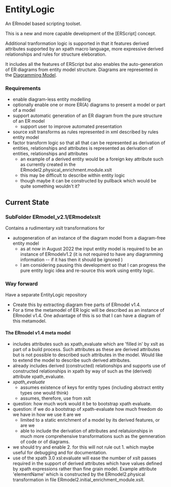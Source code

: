 # EntityLogic
An ERmodel based scripting toolset. 

This is a new and more capable development of the [ERScript] concept.

Additional tranformation logic is supported in that 
it features derived attributes supported by an xpath macro language, more expressive derived relationships and rules for structure eleboration.

It includes all the features of ERScript but also enables the auto-generation of ER diagrams from entity model structure. Diagrams are represented in the
[Diagramming Model](www.github.com/JohnWCartmell/DiagrammingLogicModel).

### Requirements
* enable diagram-less entity modelling
* optionally enable one or more ER(A) diagrams to present a model or part of a model  
* support automatic generation of an ER diagram from the pure structure of an ER model
	* support user to improve automated presentation
* source xslt transforms as rules represented in xml described by rules entity model
* factor transform logic so that all that can be represented as derivation of entities, relationships and attributes is represented as derivation of entities, relationships and attributes
  * an example of a derived entity would be a foreign key attribute such as currently created in the ERmodel2.physical_enrichment.module.xslt
  * this may be difficult to describe within entity logic 
   * though maybe it can be constructed by pullback which would be quite something wouldn't it?

## Current State
### SubFolder  ERmodel_v2.1/ERmodelxslt
Contains a rudimentary xslt transformations for
* autogeneration of an instance of the diagram model from a diagram-free entity model
  * as at now in August 2022 the input entity model is required to be an instance of ERmodelv1.2 (it is not required to have any diagramming information -- if it has then it should be ignored )
  * I am considering pausing this development so that I can progress the pure entity logic idea and re-source this work using entity logic.
### Way forward
Have a separate EntityLogic repository
* Create this by extracting diagram free parts of ERmodel v1.4.
* For a time the metamodel of ER logic will be described as an instance of ERmodel v1.4. One advantage of this is so that I can have a diagram of this metamodel. 

#### The ERmodel v1.4 meta model
* includes attributes such as xpath_evaluate which are 'filled in' by xslt as part of a build process. Such attributes as these are derived attributes but is not possible to described such attributes in the model. Would like to extend the model to describe such derived attributes.
* already includes derived (constructed) relationships and supports use of constructed relationships in xpath by way of such as the (derived) attribute xpath_evaluate.
* *xpath_evaluate*  
  * assumes existence of keys for entity types (including abstract entity types one would think) 
   * assumes, therefore, use from xslt  
* question: how much work would it be to bootstrap xpath evaluate.
* question: if we do a bootstrap of xpath-evaluate how much freedom do we have in how we use it are we
  * limited to a static enrichment of a model by its derived features, or are we
  * able to include the derivation of attributes and relatuionships in much more comprehensive transformations such as the gemneration of code or of diagrams.  
* we should try and enable 2. for this will not rule out 1. which maybe useful for debugging and for documentation.
* use of the xpath 3.0 xsl:evaluate will ease the number of xslt passes required in the support of derived attributes which have values defined by xpath expressions rather than fine grain model. Example  attribute 'elementName' which is constructed by the ERmodel2.physical transformation in file ERmodel2.initial_enrichment_module.xslt.
